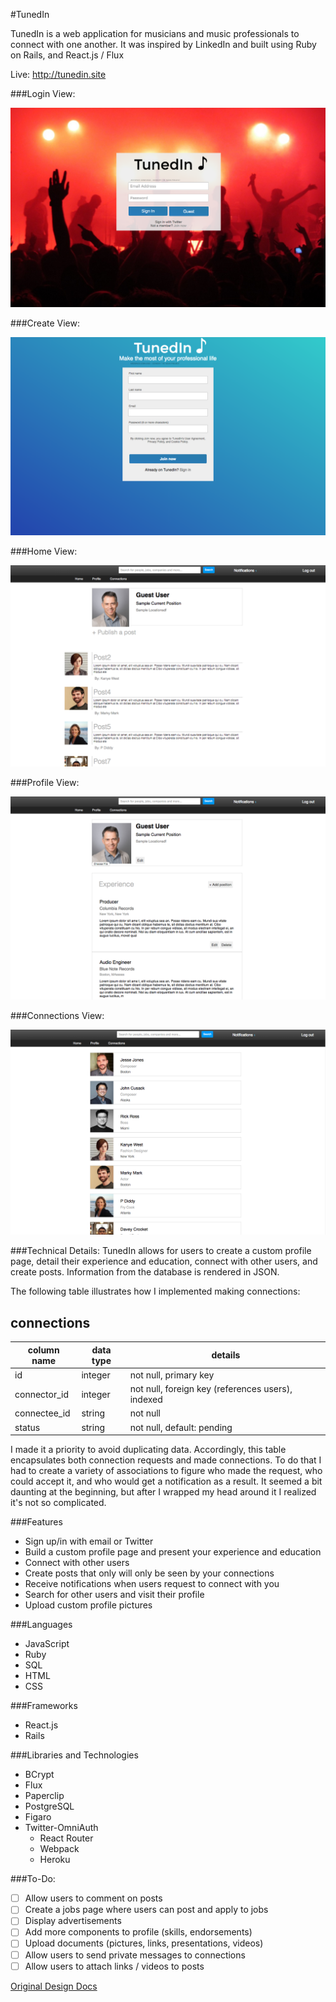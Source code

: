 #TunedIn

TunedIn is a web application for musicians and music professionals to connect with one another. It was
inspired by LinkedIn and built using Ruby on Rails, and React.js / Flux

Live: http://tunedin.site

###Login View:

![welcome](./docs/images/login_view.png)

###Create View:

![welcome](./docs/images/create_view.png)

###Home View:

![welcome](./docs/images/home_view.png)

###Profile View:

![welcome](./docs/images/profile_view.png)

###Connections View:

![welcome](./docs/images/connections_view.png)

###Technical Details:
TunedIn allows for users to create a custom profile page,
detail their experience and education, connect with
other users, and create posts. Information from the database is rendered in JSON.

The following table illustrates how I implemented making connections:

## connections
column name      | data type | details
-----------------|-----------|-----------------------
id               | integer   | not null, primary key
connector_id     | integer   | not null, foreign key (references users), indexed
connectee_id     | string    | not null
status           | string    | not null, default: pending


I made it a priority to avoid duplicating data. Accordingly, this table encapsulates both
connection requests and made connections. To do that I had to create
a variety of associations to figure who made the request, who could accept it,
and who would get a notification as a result. It seemed a bit daunting at the
beginning, but after I wrapped my head around it I realized it's not so complicated.

###Features
* Sign up/in with email or Twitter
* Build a custom profile page and present your experience and education
* Connect with other users
* Create posts that only will only be seen by your connections
* Receive notifications when users request to connect with you
* Search for other users and visit their profile
* Upload custom profile pictures

###Languages
* JavaScript
* Ruby
* SQL
* HTML
* CSS

###Frameworks

* React.js
* Rails

###Libraries and Technologies

* BCrypt
* Flux
* Paperclip
* PostgreSQL
* Figaro
* Twitter-OmniAuth
  * React Router
  * Webpack
  * Heroku

###To-Do:
* [ ] Allow users to comment on posts
* [ ] Create a jobs page where users can post and apply to jobs
* [ ] Display advertisements
* [ ] Add more components to profile (skills, endorsements)
* [ ] Upload documents (pictures, links, presentations, videos)
* [ ] Allow users to send private messages to connections
* [ ] Allow users to attach links / videos to posts

[Original Design Docs](./docs/README.md)
